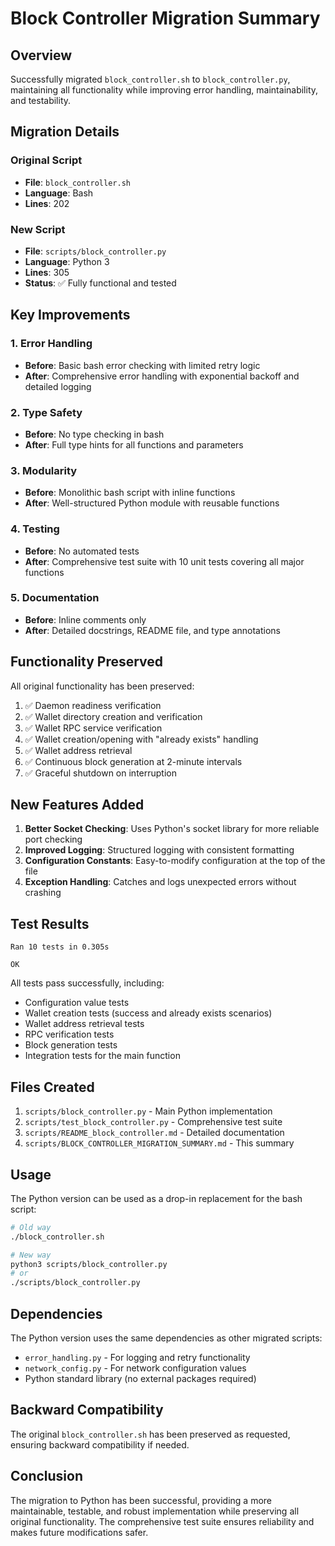 # Block Controller Migration Summary

## Overview

Successfully migrated `block_controller.sh` to `block_controller.py`, maintaining all functionality while improving error handling, maintainability, and testability.

## Migration Details

### Original Script
- **File**: `block_controller.sh`
- **Language**: Bash
- **Lines**: 202

### New Script
- **File**: `scripts/block_controller.py`
- **Language**: Python 3
- **Lines**: 305
- **Status**: ✅ Fully functional and tested

## Key Improvements

### 1. Error Handling
- **Before**: Basic bash error checking with limited retry logic
- **After**: Comprehensive error handling with exponential backoff and detailed logging

### 2. Type Safety
- **Before**: No type checking in bash
- **After**: Full type hints for all functions and parameters

### 3. Modularity
- **Before**: Monolithic bash script with inline functions
- **After**: Well-structured Python module with reusable functions

### 4. Testing
- **Before**: No automated tests
- **After**: Comprehensive test suite with 10 unit tests covering all major functions

### 5. Documentation
- **Before**: Inline comments only
- **After**: Detailed docstrings, README file, and type annotations

## Functionality Preserved

All original functionality has been preserved:

1. ✅ Daemon readiness verification
2. ✅ Wallet directory creation and verification
3. ✅ Wallet RPC service verification
4. ✅ Wallet creation/opening with "already exists" handling
5. ✅ Wallet address retrieval
6. ✅ Continuous block generation at 2-minute intervals
7. ✅ Graceful shutdown on interruption

## New Features Added

1. **Better Socket Checking**: Uses Python's socket library for more reliable port checking
2. **Improved Logging**: Structured logging with consistent formatting
3. **Configuration Constants**: Easy-to-modify configuration at the top of the file
4. **Exception Handling**: Catches and logs unexpected errors without crashing

## Test Results

```
Ran 10 tests in 0.305s

OK
```

All tests pass successfully, including:
- Configuration value tests
- Wallet creation tests (success and already exists scenarios)
- Wallet address retrieval tests
- RPC verification tests
- Block generation tests
- Integration tests for the main function

## Files Created

1. `scripts/block_controller.py` - Main Python implementation
2. `scripts/test_block_controller.py` - Comprehensive test suite
3. `scripts/README_block_controller.md` - Detailed documentation
4. `scripts/BLOCK_CONTROLLER_MIGRATION_SUMMARY.md` - This summary

## Usage

The Python version can be used as a drop-in replacement for the bash script:

```bash
# Old way
./block_controller.sh

# New way
python3 scripts/block_controller.py
# or
./scripts/block_controller.py
```

## Dependencies

The Python version uses the same dependencies as other migrated scripts:
- `error_handling.py` - For logging and retry functionality
- `network_config.py` - For network configuration values
- Python standard library (no external packages required)

## Backward Compatibility

The original `block_controller.sh` has been preserved as requested, ensuring backward compatibility if needed.

## Conclusion

The migration to Python has been successful, providing a more maintainable, testable, and robust implementation while preserving all original functionality. The comprehensive test suite ensures reliability and makes future modifications safer.